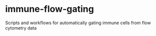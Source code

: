# immune-flow-gating
Scripts and workflows for automatically gating immune cells from flow cytometry data

